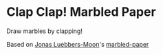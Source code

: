 # Clap Clap! Marbled Paper

Draw marbles by clapping!

Based on [Jonas Luebbers-Moon](https://jonasluebbers.com)'s [marbled-paper](https://github.com/nonphoto/marbled-paper)
